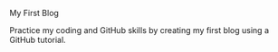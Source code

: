My First Blog

Practice my coding and GitHub skills by creating my first blog using a GitHub tutorial.
